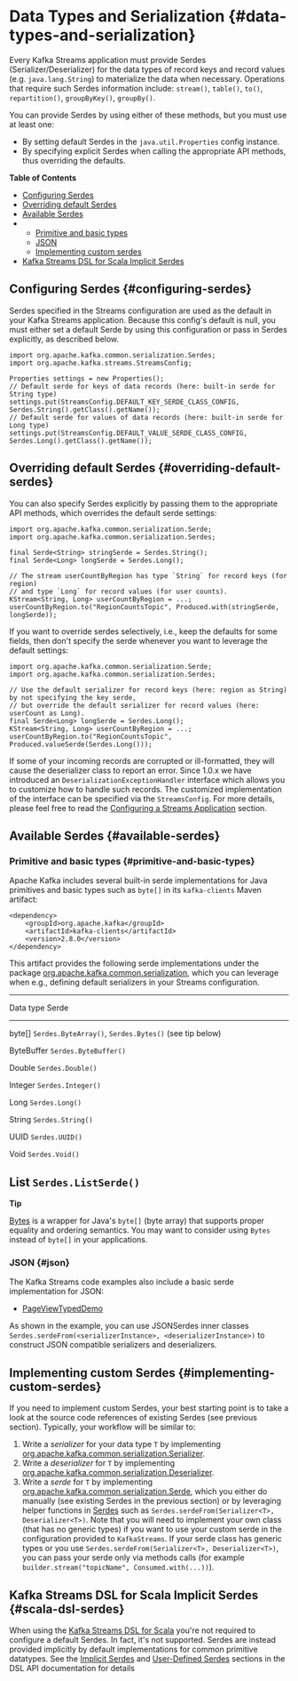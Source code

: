 # Data Types and Serialization {#data-types-and-serialization}

Every Kafka Streams application must provide Serdes
(Serializer/Deserializer) for the data types of record keys and record
values (e.g. `java.lang.String`) to
materialize the data when necessary. Operations that require such Serdes
information include: `stream()`, `table()`, `to()`, `repartition()`, `groupByKey()`, `groupBy()`.

You can provide Serdes by using either of these methods, but you must
use at least one:

-   By setting default Serdes in the `java.util.Properties` config instance.
-   By specifying explicit Serdes when calling the appropriate API
    methods, thus overriding the defaults.

**Table of Contents**

-   [Configuring Serdes](#configuring-serdes)
-   [Overriding default Serdes](#overriding-default-serdes)
-   [Available Serdes](#available-serdes)
-   -   [Primitive and basic types](#primitive-and-basic-types)
    -   [JSON](#json)
    -   [Implementing custom serdes](#implementing-custom-serdes)
-   [Kafka Streams DSL for Scala Implicit Serdes](#scala-dsl-serdes)

## Configuring Serdes {#configuring-serdes}

Serdes specified in the Streams configuration are used as the default in
your Kafka Streams application. Because this config\'s default is null,
you must either set a default Serde by using this configuration or pass
in Serdes explicitly, as described below.

``` line-numbers
import org.apache.kafka.common.serialization.Serdes;
import org.apache.kafka.streams.StreamsConfig;

Properties settings = new Properties();
// Default serde for keys of data records (here: built-in serde for String type)
settings.put(StreamsConfig.DEFAULT_KEY_SERDE_CLASS_CONFIG, Serdes.String().getClass().getName());
// Default serde for values of data records (here: built-in serde for Long type)
settings.put(StreamsConfig.DEFAULT_VALUE_SERDE_CLASS_CONFIG, Serdes.Long().getClass().getName());
```

## Overriding default Serdes {#overriding-default-serdes}

You can also specify Serdes explicitly by passing them to the
appropriate API methods, which overrides the default serde settings:

``` line-numbers
import org.apache.kafka.common.serialization.Serde;
import org.apache.kafka.common.serialization.Serdes;

final Serde<String> stringSerde = Serdes.String();
final Serde<Long> longSerde = Serdes.Long();

// The stream userCountByRegion has type `String` for record keys (for region)
// and type `Long` for record values (for user counts).
KStream<String, Long> userCountByRegion = ...;
userCountByRegion.to("RegionCountsTopic", Produced.with(stringSerde, longSerde));
```

If you want to override serdes selectively, i.e., keep the defaults for
some fields, then don't specify the serde whenever you want to leverage
the default settings:

``` line-numbers
import org.apache.kafka.common.serialization.Serde;
import org.apache.kafka.common.serialization.Serdes;

// Use the default serializer for record keys (here: region as String) by not specifying the key serde,
// but override the default serializer for record values (here: userCount as Long).
final Serde<Long> longSerde = Serdes.Long();
KStream<String, Long> userCountByRegion = ...;
userCountByRegion.to("RegionCountsTopic", Produced.valueSerde(Serdes.Long()));
```

If some of your incoming records are corrupted or ill-formatted, they
will cause the deserializer class to report an error. Since 1.0.x we
have introduced an `DeserializationExceptionHandler` interface which
allows you to customize how to handle such records. The customized
implementation of the interface can be specified via the
`StreamsConfig`. For more details, please feel free to read the
[Configuring a Streams Application](config-streams.html#default-deserialization-exception-handler)
section.

## Available Serdes {#available-serdes}

### Primitive and basic types {#primitive-and-basic-types}

Apache Kafka includes several built-in serde implementations for Java
primitives and basic types such as `byte[]`
in its `kafka-clients` Maven artifact:

``` line-numbers
<dependency>
    <groupId>org.apache.kafka</groupId>
    <artifactId>kafka-clients</artifactId>
    <version>2.8.0</version>
</dependency>
```

This artifact provides the following serde implementations under the
package
[org.apache.kafka.common.serialization](https://github.com/apache/kafka/blob/%7B%7BdotVersion%7D%7D/clients/src/main/java/org/apache/kafka/common/serialization), 
which you can leverage when e.g., defining default serializers in your Streams configuration.

  -----------------------------------------------------------------------
  Data type    Serde
  ------------ ----------------------------------------------------------
  byte\[\]     `Serdes.ByteArray()`,
               `Serdes.Bytes()` (see tip
               below)

  ByteBuffer   `Serdes.ByteBuffer()`

  Double       `Serdes.Double()`

  Integer      `Serdes.Integer()`

  Long         `Serdes.Long()`

  String       `Serdes.String()`

  UUID         `Serdes.UUID()`

  Void         `Serdes.Void()`

  List         `Serdes.ListSerde()`
  -----------------------------------------------------------------------

**Tip**

[Bytes](https://github.com/apache/kafka/blob/%7B%7BdotVersion%7D%7D/clients/src/main/java/org/apache/kafka/common/utils/Bytes.java) is a wrapper for Java's `byte[]`
(byte array) that supports proper equality and ordering semantics. You
may want to consider using `Bytes` instead
of `byte[]` in your applications.

### JSON {#json}

The Kafka Streams code examples also include a basic serde
implementation for JSON:

-   [PageViewTypedDemo](https://github.com/apache/kafka/blob/%7B%7BdotVersion%7D%7D/streams/examples/src/main/java/org/apache/kafka/streams/examples/pageview/PageViewTypedDemo.java#L83)

As shown in the example, you can use JSONSerdes inner classes
`Serdes.serdeFrom(<serializerInstance>, <deserializerInstance>)` to construct JSON compatible serializers and
deserializers.

## Implementing custom Serdes {#implementing-custom-serdes}

If you need to implement custom Serdes, your best starting point is to
take a look at the source code references of existing Serdes (see
previous section). Typically, your workflow will be similar to:

1.  Write a *serializer* for your data type `T` by implementing
    [org.apache.kafka.common.serialization.Serializer](https://github.com/apache/kafka/blob/%7B%7BdotVersion%7D%7D/clients/src/main/java/org/apache/kafka/common/serialization/Serializer.java).
2.  Write a *deserializer* for `T` by implementing
    [org.apache.kafka.common.serialization.Deserializer](https://github.com/apache/kafka/blob/%7B%7BdotVersion%7D%7D/clients/src/main/java/org/apache/kafka/common/serialization/Deserializer.java).
3.  Write a *serde* for `T` by implementing
    [org.apache.kafka.common.serialization.Serde](https://github.com/apache/kafka/blob/%7B%7BdotVersion%7D%7D/clients/src/main/java/org/apache/kafka/common/serialization/Serde.java), 
    which you either do manually (see existing Serdes in the previous section) or by leveraging helper functions in
    [Serdes](https://github.com/apache/kafka/blob/%7B%7BdotVersion%7D%7D/clients/src/main/java/org/apache/kafka/common/serialization/Serdes.java) such as
    `Serdes.serdeFrom(Serializer<T>, Deserializer<T>)`. Note that you will need to implement your own
    class (that has no generic types) if you want to use your custom
    serde in the configuration provided to `KafkaStreams`. If your serde class has generic types or you use
    `Serdes.serdeFrom(Serializer<T>, Deserializer<T>)`, you can pass your serde only via methods calls
    (for example
    `builder.stream("topicName", Consumed.with(...))`).

## Kafka Streams DSL for Scala Implicit Serdes {#scala-dsl-serdes}

When using the [Kafka Streams DSL for Scala](dsl-api.html#scala-dsl)
you\'re not required to configure a default Serdes. In fact, it\'s not
supported. Serdes are instead provided implicitly by default
implementations for common primitive datatypes. See the [Implicit
Serdes](dsl-api.html#scala-dsl-implicit-serdes) and [User-Defined
Serdes](dsl-api.html#scala-dsl-user-defined-serdes) sections in the DSL
API documentation for details
